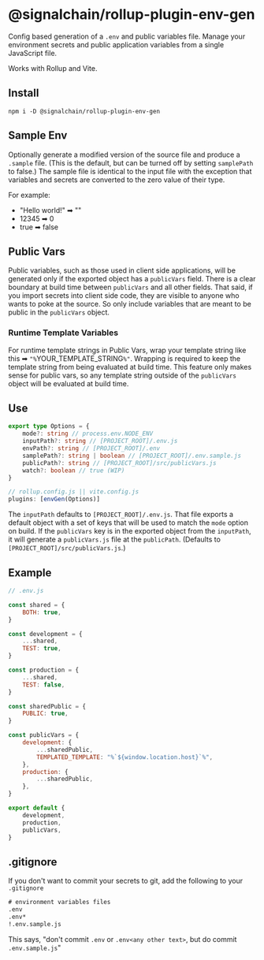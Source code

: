 # @signalchain/rollup-plugin-env-gen

Config based generation of a `.env` and public variables file. Manage your environment secrets and public application variables from a single JavaScript file.

Works with Rollup and Vite.

## Install

`npm i -D @signalchain/rollup-plugin-env-gen`

## Sample Env

Optionally generate a modified version of the source file and produce a `.sample` file. (This is the default, but can be turned off by setting `samplePath` to false.) The sample file is identical to the input file with the exception that variables and secrets are converted to the zero value of their type.

For example:

- "Hello world!" ➡ ""
- 12345 ➡ 0
- true ➡ false

## Public Vars

Public variables, such as those used in client side applications, will be generated only if the exported object has a `publicVars` field. There is a clear boundary at build time between `publicVars` and all other fields. That said, if you import secrets into client side code, they are visible to anyone who wants to poke at the source. So only include variables that are meant to be public in the `publicVars` object.

### Runtime Template Variables

For runtime template strings in Public Vars, wrap your template string like this ➡ `"%`YOUR_TEMPLATE_STRING`%"`. Wrapping is required to keep the template string from being evaluated at build time. This feature only makes sense for public vars, so any template string outside of the `publicVars` object will be evaluated at build time.

## Use

```typescript
export type Options = {
	mode?: string // process.env.NODE_ENV
	inputPath?: string // [PROJECT_ROOT]/.env.js
	envPath?: string // [PROJECT_ROOT]/.env
	samplePath?: string | boolean // [PROJECT_ROOT]/.env.sample.js
	publicPath?: string // [PROJECT_ROOT]/src/publicVars.js
	watch?: boolean // true (WIP)
}

// rollup.config.js || vite.config.js
plugins: [envGen(Options)]
```

The `inputPath` defaults to `[PROJECT_ROOT]/.env.js`. That file exports a default object with a set of keys that will be used to match the `mode` option on build. If the `publicVars` key is in the exported object from the `inputPath`, it will generate a `publicVars.js` file at the `publicPath`. (Defaults to `[PROJECT_ROOT]/src/publicVars.js`.)

## Example

```js
// .env.js

const shared = {
	BOTH: true,
}

const development = {
	...shared,
	TEST: true,
}

const production = {
	...shared,
	TEST: false,
}

const sharedPublic = {
	PUBLIC: true,
}

const publicVars = {
	development: {
		...sharedPublic,
		TEMPLATED_TEMPLATE: "%`${window.location.host}`%",
	},
	production: {
		...sharedPublic,
	},
}

export default {
	development,
	production,
	publicVars,
}
```

## .gitignore

If you don't want to commit your secrets to git, add the following to your `.gitignore`

```txt
# environment variables files
.env
.env*
!.env.sample.js
```

This says, "don't commit `.env` or `.env<any other text>`, but do commit `.env.sample.js`"
